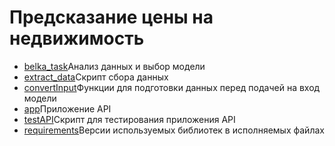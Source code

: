 # Предсказание цены на недвижимость

- <a href="belka_task.ipynb">belka_task</a>Анализ данных и выбор модели
- <a href="extract_data.py">extract_data</a>Скрипт сбора данных
- <a href="convertInput.py">convertInput</a>Функции для подготовки данных перед подачей на вход модели
- <a href="app.py">app</a>Приложение API
- <a href="testAPI.py">testAPI</a>Скрипт для тестирования приложения API
- <a href="requirements.txt">requirements</a>Версии используемых библиотек в исполняемых файлах
